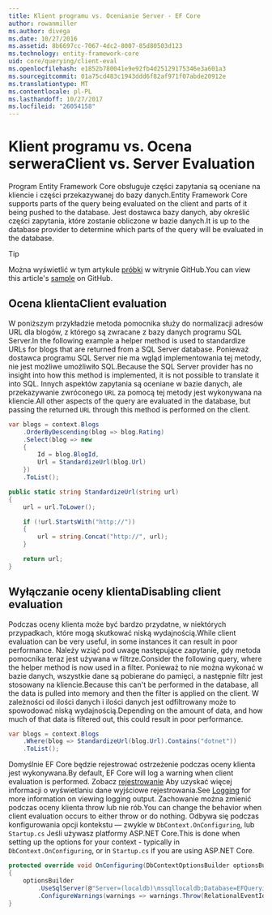 ```yaml
---
title: Klient programu vs. Ocenianie Server - EF Core
author: rowanmiller
ms.author: divega
ms.date: 10/27/2016
ms.assetid: 8b6697cc-7067-4dc2-8007-85d80503d123
ms.technology: entity-framework-core
uid: core/querying/client-eval
ms.openlocfilehash: e1852b780041e9e92fb4d25129175346e3a601a3
ms.sourcegitcommit: 01a75cd483c1943ddd6f82af971f07abde20912e
ms.translationtype: MT
ms.contentlocale: pl-PL
ms.lasthandoff: 10/27/2017
ms.locfileid: "26054158"
---
```

# <a name="client-vs-server-evaluation"></a><span data-ttu-id="0e90e-102">Klient programu vs. Ocena serwera</span><span class="sxs-lookup"><span data-stu-id="0e90e-102">Client vs. Server Evaluation</span></span>

<span data-ttu-id="0e90e-103">Program Entity Framework Core obsługuje części zapytania są oceniane na kliencie i części przekazywanej do bazy danych.</span><span class="sxs-lookup"><span data-stu-id="0e90e-103">Entity Framework Core supports parts of the query being evaluated on the client and parts of it being pushed to the database.</span></span> <span data-ttu-id="0e90e-104">Jest dostawca bazy danych, aby określić części zapytania, które zostanie obliczone w bazie danych.</span><span class="sxs-lookup"><span data-stu-id="0e90e-104">It is up to the database provider to determine which parts of the query will be evaluated in the database.</span></span>

> [!TIP]  
> <span data-ttu-id="0e90e-105">Można wyświetlić w tym artykule [próbki](https://github.com/aspnet/EntityFramework.Docs/tree/master/samples/core/Querying) w witrynie GitHub.</span><span class="sxs-lookup"><span data-stu-id="0e90e-105">You can view this article's [sample](https://github.com/aspnet/EntityFramework.Docs/tree/master/samples/core/Querying) on GitHub.</span></span>

## <a name="client-evaluation"></a><span data-ttu-id="0e90e-106">Ocena klienta</span><span class="sxs-lookup"><span data-stu-id="0e90e-106">Client evaluation</span></span>

<span data-ttu-id="0e90e-107">W poniższym przykładzie metoda pomocnika służy do normalizacji adresów URL dla blogów, z którego są zwracane z bazy danych programu SQL Server.</span><span class="sxs-lookup"><span data-stu-id="0e90e-107">In the following example a helper method is used to standardize URLs for blogs that are returned from a SQL Server database.</span></span> <span data-ttu-id="0e90e-108">Ponieważ dostawca programu SQL Server nie ma wgląd implementowania tej metody, nie jest możliwe umożliwiło SQL.</span><span class="sxs-lookup"><span data-stu-id="0e90e-108">Because the SQL Server provider has no insight into how this method is implemented, it is not possible to translate it into SQL.</span></span> <span data-ttu-id="0e90e-109">Innych aspektów zapytania są oceniane w bazie danych, ale przekazywanie zwróconego `URL` za pomocą tej metody jest wykonywana na kliencie.</span><span class="sxs-lookup"><span data-stu-id="0e90e-109">All other aspects of the query are evaluated in the database, but passing the returned `URL` through this method is performed on the client.</span></span>

<!-- [!code-csharp[Main](samples/core/Querying/Querying/ClientEval/Sample.cs?highlight=6)] -->
``` csharp
var blogs = context.Blogs
    .OrderByDescending(blog => blog.Rating)
    .Select(blog => new
    {
        Id = blog.BlogId,
        Url = StandardizeUrl(blog.Url)
    })
    .ToList();
```

<!-- [!code-csharp[Main](samples/core/Querying/Querying/ClientEval/Sample.cs)] -->
``` csharp
public static string StandardizeUrl(string url)
{
    url = url.ToLower();

    if (!url.StartsWith("http://"))
    {
        url = string.Concat("http://", url);
    }

    return url;
}
```

## <a name="disabling-client-evaluation"></a><span data-ttu-id="0e90e-110">Wyłączanie oceny klienta</span><span class="sxs-lookup"><span data-stu-id="0e90e-110">Disabling client evaluation</span></span>

<span data-ttu-id="0e90e-111">Podczas oceny klienta może być bardzo przydatne, w niektórych przypadkach, które mogą skutkować niską wydajnością.</span><span class="sxs-lookup"><span data-stu-id="0e90e-111">While client evaluation can be very useful, in some instances it can result in poor performance.</span></span> <span data-ttu-id="0e90e-112">Należy wziąć pod uwagę następujące zapytanie, gdy metoda pomocnika teraz jest używana w filtrze.</span><span class="sxs-lookup"><span data-stu-id="0e90e-112">Consider the following query, where the helper method is now used in a filter.</span></span> <span data-ttu-id="0e90e-113">Ponieważ to nie można wykonać w bazie danych, wszystkie dane są pobierane do pamięci, a następnie filtr jest stosowany na kliencie.</span><span class="sxs-lookup"><span data-stu-id="0e90e-113">Because this can't be performed in the database, all the data is pulled into memory and then the filter is applied on the client.</span></span> <span data-ttu-id="0e90e-114">W zależności od ilości danych i ilości danych jest odfiltrowany może to spowodować niską wydajnością.</span><span class="sxs-lookup"><span data-stu-id="0e90e-114">Depending on the amount of data, and how much of that data is filtered out, this could result in poor performance.</span></span>

<!-- [!code-csharp[Main](samples/core/Querying/Querying/ClientEval/Sample.cs)] -->
``` csharp
var blogs = context.Blogs
    .Where(blog => StandardizeUrl(blog.Url).Contains("dotnet"))
    .ToList();
```

<span data-ttu-id="0e90e-115">Domyślnie EF Core będzie rejestrować ostrzeżenie podczas oceny klienta jest wykonywana.</span><span class="sxs-lookup"><span data-stu-id="0e90e-115">By default, EF Core will log a warning when client evaluation is performed.</span></span> <span data-ttu-id="0e90e-116">Zobacz [rejestrowanie](../miscellaneous/logging.md) Aby uzyskać więcej informacji o wyświetlaniu dane wyjściowe rejestrowania.</span><span class="sxs-lookup"><span data-stu-id="0e90e-116">See [Logging](../miscellaneous/logging.md) for more information on viewing logging output.</span></span> <span data-ttu-id="0e90e-117">Zachowanie można zmienić podczas oceny klienta throw lub nie rób.</span><span class="sxs-lookup"><span data-stu-id="0e90e-117">You can change the behavior when client evaluation occurs to either throw or do nothing.</span></span> <span data-ttu-id="0e90e-118">Odbywa się podczas konfigurowania opcji kontekstu — zwykle w `DbContext.OnConfiguring`, lub `Startup.cs` Jeśli używasz platformy ASP.NET Core.</span><span class="sxs-lookup"><span data-stu-id="0e90e-118">This is done when setting up the options for your context - typically in `DbContext.OnConfiguring`, or in `Startup.cs` if you are using ASP.NET Core.</span></span>

<!-- [!code-csharp[Main](samples/core/Querying/Querying/ClientEval/ThrowOnClientEval/BloggingContext.cs?highlight=5)] -->
``` csharp
protected override void OnConfiguring(DbContextOptionsBuilder optionsBuilder)
{
    optionsBuilder
        .UseSqlServer(@"Server=(localdb)\mssqllocaldb;Database=EFQuerying;Trusted_Connection=True;")
        .ConfigureWarnings(warnings => warnings.Throw(RelationalEventId.QueryClientEvaluationWarning));
}
```
